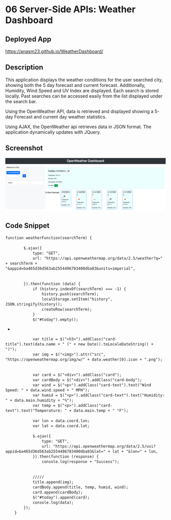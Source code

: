 # 06 Server-Side APIs: Weather Dashboard

## Deployed App
https://anasm23.github.io/WeatherDashboard/

## Description
This application displays the weather conditions for the user searched city, showing both the 5 day forecast and current forecast. Additionally, Humidity, Wind Speed and UV Index are displayed. Each search is stored locally. Past searches can be accessed easily from the list displayed under the search bar. 

Using the OpenWeather API, data is retrieved and displayed showing a 5-day Forecast and current day weather statistics. 

Using AJAX, the OpenWeather api retrieves data in JSON format. The application dynamically updates with JQuery.

## Screenshot
<img src="./Assets/Screenshot.png">

## Code Snippet
```
function weatherFunction(searchTerm) {

        $.ajax({
            type: "GET",
            url: "https://api.openweathermap.org/data/2.5/weather?q=" + searchTerm + "&appid=ba465d36d563ab2554496783400dba83&units=imperial",


        }).then(function (data) {
            if (history.indexOf(searchTerm) === -1) {
                history.push(searchTerm);
                localStorage.setItem("history", JSON.stringify(history));
                createRow(searchTerm);
            }
            $("#today").empty();
```
* 

```
            var title = $("<h3>").addClass("card-title").text(data.name + " (" + new Date().toLocaleDateString() + ")");
            var img = $("<img>").attr("src", "https://openweathermap.org/img/w/" + data.weather[0].icon + ".png");


            var card = $("<div>").addClass("card");
            var cardBody = $("<div>").addClass("card-body");
            var wind = $("<p>").addClass("card-text").text("Wind Speed: " + data.wind.speed + " MPH");
            var humid = $("<p>").addClass("card-text").text("Humidity: " + data.main.humidity + "%");
            var temp = $("<p>").addClass("card-text").text("Temperature: " + data.main.temp + " °F");

            var lon = data.coord.lon;
            var lat = data.coord.lat;

            $.ajax({
                type: "GET",
                url: "https://api.openweathermap.org/data/2.5/uvi?appid=ba465d36d563ab2554496783400dba83&lat=" + lat + "&lon=" + lon,
            }).then(function (response) {
                console.log(response + "Success");
                
                
            /////
            title.append(img);
            cardBody.append(title, temp, humid, wind);
            card.append(cardBody);
            $("#today").append(card);
            console.log(data);
        });
    }
```

